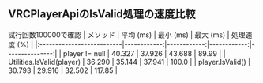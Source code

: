 ## VRCPlayerApiのIsValid処理の速度比較
試行回数100000で確認
| メソッド                  |   平均 (ms) |   最小 (ms) |   最大 (ms) |   処理速度 (%) |
|:--------------------------|------------:|------------:|------------:|---------------:|
| player != null            |      40.327 |      37.926 |      43.688 |        89.99   |
| Utilities.IsValid(player) |      36.290 |      35.144 |      37.941 |       100.0    |
| player.IsValid()          |      30.793 |      29.916 |      32.502 |       117.85   |
